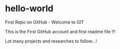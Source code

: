 # hello-world
First Repo on GitHub - Welcome to GIT


This is the First GitHub account and first readme file !!!

Lot many projects and researches to follow...!
